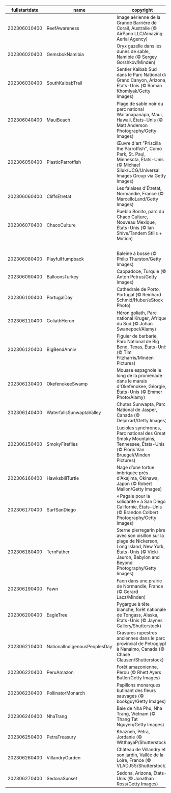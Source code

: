 |fullstartdate|name|copyright|title|image|
|--|--|--|--|--|
202306010400|ReefAwareness|Image aérienne de la Grande Barrière de Corail, Australie (© AirPano LLC/Amazing Aerial Agency)|Du bleu à perte de vue|![](/fr-CA/2023/06/202306010400ReefAwareness.jpg)|
202306020400|GemsbokNamibia|Oryx gazelle dans les dunes de sable, Namibie (© Sergey Gorshkov/Minden)|L’oryx de l’extrême|![](/fr-CA/2023/06/202306020400GemsbokNamibia.jpg)|
202306030400|SouthKaibabTrail|Sentier Kaibab Sud dans le Parc National du Grand Canyon, Arizona, États-Unis (© Roman Khomlyak/Getty Images)|Un canyon mythique|![](/fr-CA/2023/06/202306030400SouthKaibabTrail.jpg)|
202306040400|MauiBeach|Plage de sable noir du parc national Wai'anapanapa, Maui, Hawaii, États-Unis (© Matt Anderson Photography/Getty Images)|Sable noir et paradis tropical|![](/fr-CA/2023/06/202306040400MauiBeach.jpg)|
202306050400|PlasticParrotfish|Œuvre d'art ”Priscilla the Parrotfish", Como Park, St. Paul, Minnesota, États-Unis (© Michael Siluk/UCG/Universal Images Group via Getty Images)|Construire ensemble un avenir meilleur|![](/fr-CA/2023/06/202306050400PlasticParrotfish.jpg)|
202306060400|CliffsEtretat|Les falaises d'Étretat, Normandie, France (© MarcelloLand/Getty Images)|Commémorer pour ne pas oublier|![](/fr-CA/2023/06/202306060400CliffsEtretat.jpg)|
202306070400|ChacoCulture|Pueblo Bonito, parc du Chaco Culture, Nouveau Mexique, États-Unis (© Ian Shive/Tandem Stills + Motion)|Si ces murs pouvaient parler...|![](/fr-CA/2023/06/202306070400ChacoCulture.jpg)|
||||![](/fr-CA/2023/06/.jpg)|
202306080400|PlayfulHumpback|Baleine à bosse (© Philip Thurston/Getty Images)|Le doux chant des baleines|![](/fr-CA/2023/06/202306080400PlayfulHumpback.jpg)|
202306090400|BalloonsTurkey|Cappadoce, Turquie (© Anton Petrus/Getty Images)|Monter dans le ciel avec le soleil|![](/fr-CA/2023/06/202306090400BalloonsTurkey.jpg)|
202306100400|PortugalDay|Cathédrale de Porto, Portugal (© Reinhard Schmid/Huber/eStock Photo)|Teintes bleues et scènes sur céramique de Porto|![](/fr-CA/2023/06/202306100400PortugalDay.jpg)|
202306110400|GoliathHeron|Héron goliath, Parc national Kruger, Afrique du Sud (© Johan Swanepoel/Alamy)|Prêt à chasser!|![](/fr-CA/2023/06/202306110400GoliathHeron.jpg)|
202306120400|BigBendAnniv|Figuier de barbarie, Parc National de Big Bend, Texas, États-Unis (© Tim Fitzharris/Minden Pictures)|C’est l’anniversaire de Big Bend!|![](/fr-CA/2023/06/202306120400BigBendAnniv.jpg)|
202306130400|OkefenokeeSwamp|Mousse espagnole le long de la promenade dans le marais d'Okefenokee, Géorgie, États-Unis (© Emmer Photo/Alamy)|Osez vous aventurer dans ce marais|![](/fr-CA/2023/06/202306130400OkefenokeeSwamp.jpg)|
202306140400|WaterfallsSunwaptaValley|Chutes Sunwapta, Parc National de Jasper, Canada (© Delpixart/Getty Images)|Libre et sauvage comme une chute d’eau|![](/fr-CA/2023/06/202306140400WaterfallsSunwaptaValley.jpg)|
202306150400|SmokyFireflies|Lucioles synchrones, Parc national des Great Smoky Mountains, Tennessee, États-Unis (© Floris Van Bruegel/Minden Pictures)|Brillez, petites fées!|![](/fr-CA/2023/06/202306150400SmokyFireflies.jpg)|
202306160400|HawksbillTurtle|Nage d’une tortue imbriquée près d'Akajima, Okinawa, Japon (© Robert Mallon/Getty Images)|La tortue, doyenne des océans|![](/fr-CA/2023/06/202306160400HawksbillTurtle.jpg)|
202306170400|SurfSanDiego|« Pagaie pour la solidarité » à San Diego, Californie, États-Unis (© Brandon Colbert Photography/Getty Images)|Surf power!|![](/fr-CA/2023/06/202306170400SurfSanDiego.jpg)|
202306180400|TernFather|Sterne pierregarin père avec son oisillon sur la plage de Nickerson, Long Island, New York, États-Unis (© Vicki Jauron, Babylon and Beyond Photography/Getty Images)|Bonne fête à tous les papas!|![](/fr-CA/2023/06/202306180400TernFather.jpg)|
202306190400|Fawn|Faon dans une prairie de Normandie, France (© Gerard Lacz/Minden)|Et hop, un petit bond!|![](/fr-CA/2023/06/202306190400Fawn.jpg)|
202306200400|EagleTree|Pygargue à tête blanche, forêt nationale de Tongass, Alaska, États-Unis (© Jaynes Gallery/Shutterstock)|Une icône de la nature américaine|![](/fr-CA/2023/06/202306200400EagleTree.jpg)|
202306210400|NationalIndigenousPeoplesDay|Gravures rupestres anciennes dans le parc provincial de Petroglyph à Nanaimo, Canada (© Chase Clausen/Shutterstock)|Relier le passé à l’avenir|![](/fr-CA/2023/06/202306210400NationalIndigenousPeoplesDay.jpg)|
202306220400|PeruAmazon|Forêt amazonienne, Pérou (© Rhett Ayers Butler/Getty Images)|Un monde extraordinaire se cache ici|![](/fr-CA/2023/06/202306220400PeruAmazon.jpg)|
202306230400|PollinatorMonarch|Papillons monarques butinant des fleurs sauvages (© bookguy/Getty Images)|La symphonie chromatique des papillons|![](/fr-CA/2023/06/202306230400PollinatorMonarch.jpg)|
202306240400|NhaTrang|Baie de Nha Phu, Nha Trang, Vietnam (© Thang Tat Nguyen/Getty Images)|La beauté à l’état pur|![](/fr-CA/2023/06/202306240400NhaTrang.jpg)|
202306250400|PetraTreasury|Khazneh, Pétra, Jordanie (© WitthayaP/Shutterstock)|Pétra, la belle endormie du désert|![](/fr-CA/2023/06/202306250400PetraTreasury.jpg)|
202306260400|VillandryGarden|Château de Villandry et son jardin, Vallée de la Loire, France (© VLADJ55/Shutterstock)|C’est un jardin extraordinaire!|![](/fr-CA/2023/06/202306260400VillandryGarden.jpg)|
202306270400|SedonaSunset|Sedona, Arizona, États-Unis (© Jonathan Ross/Getty Images)|Le pays de la roche rouge|![](/fr-CA/2023/06/202306270400SedonaSunset.jpg)|

